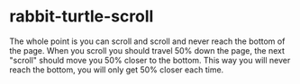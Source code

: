 # rabbit-turtle-scroll
The whole point is you can scroll and scroll and never reach the bottom of the page.  When you scroll you should travel 50% down the page, the next "scroll" should move you 50% closer to the bottom.  This way you will never reach the bottom, you will only get 50% closer each time.
